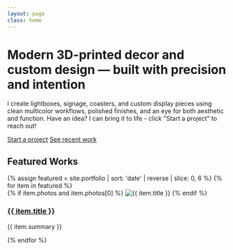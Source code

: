 ```yaml
---
layout: page
class: home
---
```

<div class="hero">
  <h1>Modern 3D-printed decor and custom design — built with precision and intention</h1>
  <p>I create lightboxes, signage, coasters, and custom display pieces using clean multicolor workflows, polished finishes, and an eye for both aesthetic and function. Have an idea? I can bring it to life - click "Start a project" to reach out!</p>
  <div class="cta-row">
    <a class="btn primary" href="/contact/">Start a project</a>
    <a class="btn ghost" href="/portfolio/">See recent work</a>
  </div>
</div>

## Featured Works
<div class="card-grid">
  {% assign featured = site.portfolio | sort: 'date' | reverse | slice: 0, 6 %}
  {% for item in featured %}
  <article class="card">
    {% if item.photos and item.photos[0] %}
      <img src="{{ item.photos[0] }}" alt="{{ item.title }}">
    {% endif %}
    <div class="pad">
      <h3><a href="{{ item.url }}">{{ item.title }}</a></h3>
      <p>{{ item.summary }}</p>
    </div>
  </article>
  {% endfor %}
</div>